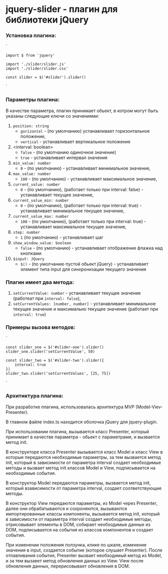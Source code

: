 # jquery-slider - плагин для библиотеки jQuery

### Установка плагина:
`

    import $ from 'jquery'

    import './slider/slider.js'
    import './slider/slider.css'

    const slider = $('#slider').slider()
`

### Параметры плагина:

В качестве параметра, плагин принимает обьект, в котром могут быть указаны следующие ключи со значениями: 

1. `position: string`
    - `gorizontal` - (по умолчанию) устанавливает горизонтальное положение,
    - `vertical` - устанавливает вертикальное положение
2. <interval: boolean>
    - `false` - (по умолчанию одиночное значение)
    - `true` - устанавливает интервал значения
3. `min_value: number`
    - `0` - (по умолчанию) - устанавливает минимальное значение,
4. `max_value: number`
    - `100` - (по умолчанию) - устанавливает максимальное значение,
5. `current_value: number`
    - `0` - (по умолчанию), (работает только при interval: false) - устанавливает текущее значение,
6. `current_value_min: number`
    - `0` - (по умолчанию), (работает только при interval: true) - устанавливает минимальное текущее значение,
7. `current_value_max: number`
    - `100` - (по умолчанию), (работает только при interval: true) - устанавливает максимальное текущее значение,
8. `step: number`
    - `1` (по умолчанию) - устанавливает шаг
9. `show_window_value: boolean`
    - `false` - (по умолчанию) - устанавливает отображение флажка над кнопками
10. `$input: JQuery`
    - `$()` - (по умолчанию пустой обьект jQuery) - устанавливает элемент типа input для синхронизации текущего значения

### Плагин имеет два метода:

1. `setCurrentValue: number` - устанавливает текущее значение (работеат при `interval: false`),
2. `setCurrentValues: [number, number]` - устанавливает минимальное текущее значение и максимально текущее значение (работает при `interval: true`)

### Примеры вызова методов:
`

    const slider_one = $('#slider-one').slider()
    slider_one.slider('setCurrentValue', 50)

    const slider_two = $('#slider-two').slider({
        interval: true
    })
    slider_two.slider('setCurrentValues', [25, 75])
`

### Архитиктура плагина:

При разработке плагина, использовалась архитектура MVP (Model-Viev-Presenter).

В главном файле index.ts находится оболочка jQuery для jquery-plugin.

При использовании плагина, вызывается класс Presenter, который принимает в качестве параметра - обьект с параметрами, и вызвается метод init.

В конструкторе класса Presenter вызывается класс Model и класс View в которые передаются необходимые параметры, за тем вызвается метод init, который в зависимости от параметра interval создает необходимые методы и вызвает метод init классов Model и View, подписывается на необходимые события.

В конструктор Model передаются параметры, вызвается метод init, который взависимости от параметра interval, создает соответствующие методы.

В конструктор View передаются параметры, из Model через Presenter, далее они обрабатываются и сохроняются, вызываются импортированные классы компоненты, вызывается метод init, который в зависимости от параметра interval создает необходимые методы, отрисовывает элементы в DOM, собирает необходимые данные из DOM, подписывается на события из классов компонентов и создает события.

При изменении положения ползунка, клике по шкале, изменение значения в input, создается событие (которое слушает Presenter).
После отлавливания события, Presenter вызвает необходимый метод из Model, и за тем вызавет метод обновления данных из View.
View после обновления данных, перерисовывает обновления в DOM.